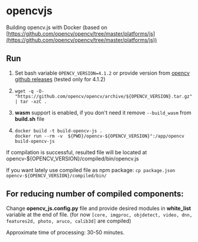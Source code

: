 # opencvjs
Building opencv.js with Docker (based on [https://github.com/opencv/opencv/tree/master/platforms/js](https://github.com/opencv/opencv/tree/master/platforms/js))

## Run 
1. Set bash variable
`OPENCV_VERSION=4.1.2` or provide version from [opencv github releases](https://github.com/opencv/opencv/releases) (tested only for 4.1.2)
2. ```wget -q -O- "https://github.com/opencv/opencv/archive/${OPENCV_VERSION}.tar.gz" | tar -xzC .```

3. **wasm** support  is enabled, if you don't need it remove `--build_wasm` from **build.sh** file
4. 
    ```
    docker build -t build-opencv-js .
    docker run --rm -v  ${PWD}/opencv-${OPENCV_VERSION}":/app/opencv build-opencv-js
    ```
If compilation is successful, resulted file   will be located at opencv-${OPENCV_VERSION}/compiled/bin/opencv.js

If you want lately use compiled file as npm package:
```cp package.json opencv-${OPENCV_VERSION}/compiled/bin/```
## For reducing number of compiled components:
Change **opencv_js.config.py** file and provide desired modules in **white_list** variable at the end of file.
(for now `[core, imgproc, objdetect, video, dnn, features2d, photo, aruco, calib3d]` are compiled)

Approximate time of processing: 30-50 minutes.
